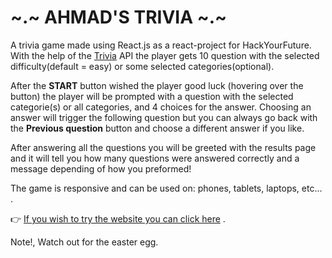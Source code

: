# ~.~ AHMAD'S TRIVIA ~.~

A trivia game made using React.js as a react-project for HackYourFuture.<br/>
With the help of the [Trivia](https://the-trivia-api.com/) API the player gets 10 question with the selected difficulty(default = easy) or some selected categories(optional).

After the **START** button wished the player good luck (hovering over the button) the player will be prompted with a question with the selected categorie(s) 
or all categories, and 4 choices for the answer. Choosing an answer will trigger the following question but you can always go back with the **Previous question** button and choose a different answer if you like.

After answering all the questions you will be greeted with the results page and it will tell you how many questions were answered correctly and a message depending of how you preformed!

The game is responsive and can be used on: phones, tablets, laptops, etc... .

:point_right: [If you wish to try the website you can click here](https://eloquent-gnome-5859a4.netlify.app/) .


Note!, Watch out for the easter egg.
